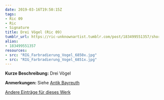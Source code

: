 ```yaml
---
date: 2019-03-16T19:50:15Z
tags:
- Ric 09
- Ric
- Signature
title: Drei Vögel (Ric 09)
tumblr_url: https://ric-unknownartist.tumblr.com/post/183499551357/short-description-three-birds-notes-see-antik
alias:
- 183499551357
resources:
- src: "RIG_Farbradierung_Vogel_6850x.jpg"
- src: "RIG_Farbradierung_Vogel_6851x.jpg"
---
```


**Kurze Beschreibung:** Drei Vögel

**Anmerkungen:** Siehe [Antik Bayreuth](http://www.antikbayreuth.de/kuenstlerverzeichnis/Kunstler_Q_bis_S/RIC_Radierung_Vogel/ric_radierung_vogel.html)

[Andere Einträge für dieses Werk](/de/tags/ric-09)
